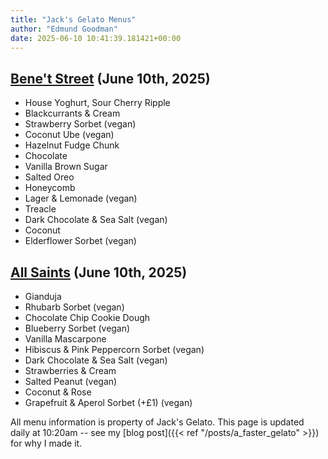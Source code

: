 ```yaml
---
title: "Jack's Gelato Menus"
author: "Edmund Goodman"
date: 2025-06-10 10:41:39.181421+00:00
---
```


## [Bene't Street](https://www.jacksgelato.com/bene-t-street-menu) (June 10th, 2025)

- House Yoghurt, Sour Cherry Ripple
- Blackcurrants & Cream
- Strawberry Sorbet (vegan)
- Coconut Ube (vegan)
- Hazelnut Fudge Chunk
- Chocolate
- Vanilla Brown Sugar
- Salted Oreo
- Honeycomb
- Lager & Lemonade (vegan)
- Treacle
- Dark Chocolate & Sea Salt (vegan)
- Coconut
- Elderflower Sorbet (vegan)


## [All Saints](https://www.jacksgelato.com/all-saints-menu) (June 10th, 2025)

- Gianduja
- Rhubarb Sorbet (vegan)
- Chocolate Chip Cookie Dough
- Blueberry Sorbet (vegan)
- Vanilla Mascarpone
- Hibiscus & Pink Peppercorn Sorbet (vegan)
- Dark Chocolate & Sea Salt (vegan)
- Strawberries & Cream
- Salted Peanut (vegan)
- Coconut & Rose
- Grapefruit & Aperol Sorbet (+£1) (vegan)

All menu information is property of Jack's Gelato. This page is
updated daily at 10:20am -- see my
[blog post]({{< ref "/posts/a_faster_gelato" >}}) for why I made it.

